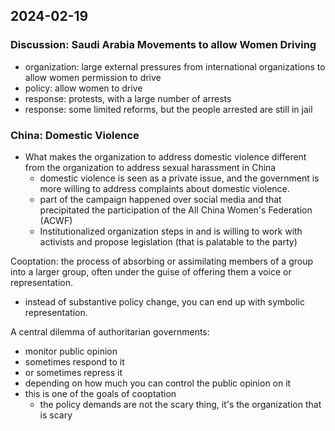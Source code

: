 ## 2024-02-19

### Discussion: Saudi Arabia Movements to allow Women Driving
- organization: large external pressures from international organizations to allow women permission to drive
- policy: allow women to drive
- response: protests, with a large number of arrests
- response: some limited reforms, but the people arrested are still in jail

### China: Domestic Violence
- What makes the organization to address domestic violence different from the organization to address sexual harassment in China
    - domestic violence is seen as a private issue, and the government is more willing to address complaints about domestic violence.
    - part of the campaign happened over social media and that precipitated the participation of the All China Women's Federation (ACWF)
    - Institutionalized organization steps in and is willing to work with activists and propose legislation (that is palatable to the party)

Cooptation: the process of absorbing or assimilating members of a group into a larger group, often under the guise of offering them a voice or representation.
- instead of substantive policy change, you can end up with symbolic representation.

A central dilemma of authoritarian governments:
- monitor public opinion
- sometimes respond to it
- or sometimes repress it
- depending on how much you can control the public opinion on it
- this is one of the goals of cooptation
    - the policy demands are not the scary thing, it's the organization that is scary

